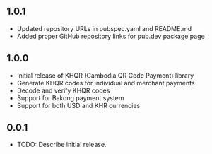 ## 1.0.1

- Updated repository URLs in pubspec.yaml and README.md
- Added proper GitHub repository links for pub.dev package page

## 1.0.0

- Initial release of KHQR (Cambodia QR Code Payment) library
- Generate KHQR codes for individual and merchant payments
- Decode and verify KHQR codes
- Support for Bakong payment system
- Support for both USD and KHR currencies

## 0.0.1

- TODO: Describe initial release.
